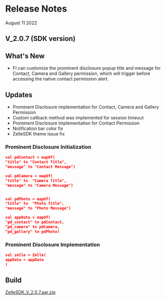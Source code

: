 # Release Notes

August 11 2022

## V_2.0.7 (SDK version)

## What's New

- FI can customize the prominent disclosure popup title and message for Contact, Camera and Gallery permission, which will
  trigger before accessing the native contact permission alert.

## Updates

- Prominent Disclosure implementation for Contact, Camera and Gallery Permission
- Custom callback method was implemented for session timeout
- Prominent Disclosure implementation for Contact Permission
- Notification bar color fix
- ZelleSDK theme issue fix

### Prominent Disclosure Initialization

```json
val pdContact = mapOf(
"title" to "Contact Title",
"message" to "Contact Message")

val pdCamera = mapOf(
"title" to  "Camera Title",
"message" to "Camera Message")


val pdPhoto = mapOf(
"title" to  "Photo Title",
"message" to "Photo Message")

val appData = mapOf(
"pd_contact" to pdContact,
"pd_camera" to pdCamera,
"pd_gallery" to pdPhoto)
``` 

### Prominent Disclosure Implementation

```json
val zelle = Zelle(
appData = appData
)
```

## Build

[ZelleSDK_V_2.0.7.aar.zip](https://github.com/Fiserv/zelle-turnkey-solutions/files/11590541/ZelleSDK_V_2.0.7.aar.zip)




